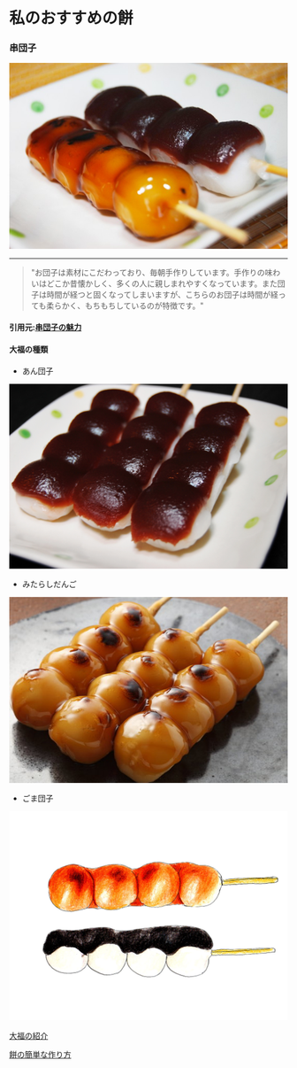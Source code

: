 # 私のおすすめの餅

### 串団子
![大福](./img/kusidango.jpg)
***
>"お団子は素材にこだわっており、毎朝手作りしています。手作りの味わいはどこか昔懐かしく、多くの人に親しまれやすくなっています。また団子は時間が経つと固くなってしまいますが、こちらのお団子は時間が経っても柔らかく、もちもちしているのが特徴です。"

#### 引用元:[串団子の魅力](https://www.dango-yamaka.jp/blog/3277/ "")

#### 大福の種類
- あん団子

![あん団子](./img/andango.jpg)
- みたらしだんご

![みたらし団子](./img/mitarasi.jpg)
- ごま団子

![ごま団子](./img/goma.jpg)

[大福の紹介](../index.md)

[餅の簡単な作り方](../02/02index.md)




